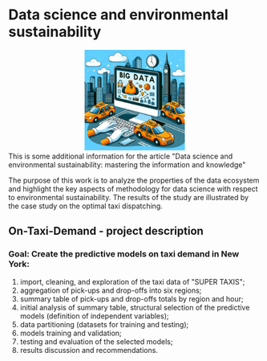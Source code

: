 # Data science and environmental sustainability 
<div id="header" align="center">
  <img src="https://github.com/delnouty/On-Taxi-Demand/blob/main/Data%20Source/taxiBigData.jfif"/ width="200">
</div>
This is some additional information for the article "Data science and environmental sustainability: mastering the information and knowledge"

The purpose of this work is to analyze the properties of the data ecosystem and highlight the key aspects of methodology for data science with respect to environmental sustainability. The results of the study are illustrated by the case study on the optimal taxi dispatching.

## On-Taxi-Demand - project description
### Goal: Create the predictive models on taxi demand in New York:
1. import, cleaning, and exploration of the taxi data of "SUPER TAXIS";
2. aggregation of pick-ups and drop-offs into six regions;
3. summary table of pick-ups and drop-offs totals by region and hour;
4. initial analysis of summary table, structural selection of the predictive models (definition of independent
variables);
5. data partitioning (datasets for training and testing);
6. models training and validation;
7. testing and evaluation of the selected models;
8. results discussion and recommendations.
